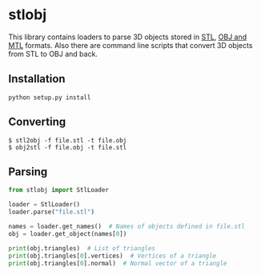 # stlobj

This library contains loaders to parse 3D objects stored in [STL](https://en.wikipedia.org/wiki/STL_(file_format)), [OBJ and MTL](https://en.wikipedia.org/wiki/Wavefront_.obj_file) formats. Also there are command line scripts that convert 3D objects from STL to OBJ and back.

## Installation

```
python setup.py install
```

## Converting

```
$ stl2obj -f file.stl -t file.obj
$ obj2stl -f file.obj -t file.stl
```

## Parsing

```python
from stlobj import StlLoader

loader = StlLoader()
loader.parse("file.stl")

names = loader.get_names()  # Names of objects defined in file.stl
obj = loader.get_object(names[0])

print(obj.triangles)  # List of triangles
print(obj.triangles[0].vertices)  # Vertices of a triangle
print(obj.triangles[0].normal)  # Normal vector of a triangle
```
